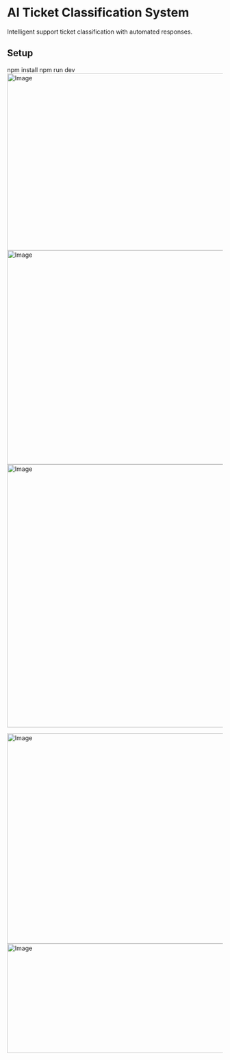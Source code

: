 # AI Ticket Classification System

Intelligent support ticket classification with automated responses.

## Setup

npm install
npm run dev
<img width="643" height="412" alt="Image" src="https://github.com/user-attachments/assets/98ca5954-8266-4381-a673-24a0502fd0c5" />
<img width="686" height="499" alt="Image" src="https://github.com/user-attachments/assets/0d6a7df5-1135-4e5b-9cb6-fed870cc606c" />
<img width="1366" height="613" alt="Image" src="https://github.com/user-attachments/assets/3d2cf879-9c2c-44f5-b3f2-db6f3b510a2d" />

<img width="849" height="490" alt="Image" src="https://github.com/user-attachments/assets/67c38b92-d490-4daf-a006-db6c09f08ade" />
<img width="628" height="255" alt="Image" src="https://github.com/user-attachments/assets/4f97823f-f10b-4707-b31d-19b3aafb1c7e" />
